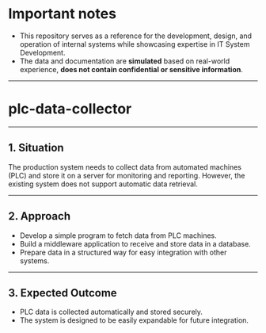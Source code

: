 # **Important notes**
- This repository serves as a reference for the development, design, and operation of internal systems while showcasing expertise in IT System Development.
- The data and documentation are **simulated** based on real-world experience,
**does not contain confidential or sensitive information**.
---
# plc-data-collector
---

## 1. Situation
The production system needs to collect data from automated machines (PLC) and store it on a server for monitoring and reporting. However, the existing system does not support automatic data retrieval.

---

## 2. Approach
- Develop a simple program to fetch data from PLC machines.
- Build a middleware application to receive and store data in a database.
- Prepare data in a structured way for easy integration with other systems.

---

## 3. Expected Outcome
- PLC data is collected automatically and stored securely.
- The system is designed to be easily expandable for future integration.
  


